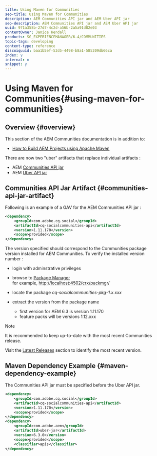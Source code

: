 ```yaml
---
title: Using Maven for Communities
seo-title: Using Maven for Communities
description: AEM Communities API jar and AEM Uber API jar
seo-description: AEM Communities API jar and AEM Uber API jar
uuid: 971a358b-27d7-4c2d-a56b-2a5a91d82e03
contentOwner: Janice Kendall
products: SG_EXPERIENCEMANAGER/6.4/COMMUNITIES
topic-tags: developing
content-type: reference
discoiquuid: baa1b5ef-52d5-4498-b8a1-585209db66ca
index: y
internal: n
snippet: y
---
```


# Using Maven for Communities{#using-maven-for-communities}

## Overview {#overview}

This section of the AEM Communities documentation is in addition to:

* [How to Build AEM Projects using Apache Maven](../../sites/developing/using/ht-projects-maven.md)

There are now two "uber" artifacts that replace individual artifacts :

* AEM [Communities API jar](#communitiesapijarartifact)
* AEM [Uber API jar](../../sites/developing/using/ht-projects-maven.md#whatistheuberjar)

## Communities API Jar Artifact {#communities-api-jar-artifact}

Following is an example of a GAV for the AEM Communities API jar :

```xml
<dependency>
    <groupId>com.adobe.cq.social</groupId>
    <artifactId>cq-socialcommunities-api</artifactId>
    <version>1.11.170</version>
    <scope>provided</scope>
</dependency>

```

The version specified should correspond to the Communities package version installed for AEM Communities. To verify the installed version number :

* login with adminstrative privileges
* browse to [Package Manager](../../sites/administering/using/package-manager.md)  
  for example, [http://localhost:4502/crx/packmgr/](http://localhost:4502/crx/packmgr/)

* locate the package *cq-socialcommunities-pkg-1.x.xxx*
* extract the version from the package name

    * first version for AEM 6.3 is version 1.11.170
    * feature packs will be versions 1.12.xxx

>[!NOTE]
>
>It is recommended to keep up-to-date with the most recent Communities release. 
>
>Visit the [Latest Releases](../../communities/using/deploy-communities.md#latestreleases) section to identify the most recent version.

## Maven Dependency Example {#maven-dependency-example}

The Communities API jar must be specified before the Uber API jar.

```xml
<dependency>
    <groupId>com.adobe.cq.social</groupId>
    <artifactId>cq-socialcommunities-api</artifactId>
    <version>1.11.170</version>
    <scope>provided</scope>
</dependency>
<dependency>
    <groupId>com.adobe.aem</groupId>
    <artifactId>uber-jar</artifactId>
    <version>6.3.0</version>
    <scope>provided</scope>
    <classifier>apis</classifier>
</dependency>
```

<!--
Comment Type: draft

<h2>Javadocs</h2>
-->

<!--
Comment Type: draft

<p>The <a href="/sites/developing/using/reference-materials/javadoc/com/adobe/cq/social/package-summary">online javadocs</a> reflect the APIs available in the AEM 6.3 release (Communities version 1.11.170).</p>
<p>When a <a href="../../communities/using/deploy-communities.md#latestfeaturepack">feature pack</a>* is released, its javadoc jar is made available to be loaded into an IDE or downloaded to a local disk, exploded, and referenced using a browser.</p>
<p>For example, the AEM 6.3 javadoc jar is located within this Adobe public repository folder :</p>
<ul>
<li><a href="https://repo.adobe.com/nexus/content/groups/public/com/adobe/cq/social/cq-socialcommunities-api/1.11.170/">https://repo.adobe.com/nexus/content/groups/public/com/adobe/cq/social/cq-socialcommunities-api/1.11.170/</a>
<ul>
<li>cq-socialcommunities-api-1.11.170-javadoc.jar</li>
<li>cq-socialcommunities-api-1.11.170-javadoc.jar.md5</li>
<li>cq-socialcommunities-api-1.11.170-javadoc.jar.sha1</li>
<li>cq-socialcommunities-api-1.11.170.jar</li>
<li>cq-socialcommunities-api-1.11.170.jar.md5</li>
<li>cq-socialcommunities-api-1.11.170.jar.sha1</li>
<li>cq-socialcommunities-api-1.11.170.pom</li>
<li>cq-socialcommunities-api-1.11.170.pom.md5</li>
<li>cq-socialcommunities-api-1.11.170.pom.sha1</li>
</ul> </li>
</ul>
<p>* feature packs for AEM 6.3 Communities are versions labeled 1.12.xxx</p>
-->

